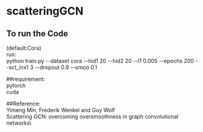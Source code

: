 # scatteringGCN


## To run the Code
(default:Cora)\
run:\
python train.py --dataset cora --hid1 20 --hid2 20 --l1 0.005 --epochs 200 --sct_inx1 3 --dropout 0.9 --smoo 0.1

##requirement:\
pytorch\
cuda

##Reference:\
Yimeng Min, Frederik Wenkel and Guy Wolf\
Scattering GCN: overcoming oversmoothness in graph convolutional networks\
